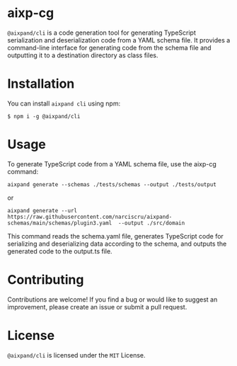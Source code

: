 # aixp-cg

``@aixpand/cli`` is a code generation tool for generating TypeScript serialization and deserialization code from a YAML schema file. It provides a command-line interface for generating code from the schema file and outputting it to a destination directory as class files.

# Installation
You can install ``aixpand cli`` using npm:
```
$ npm i -g @aixpand/cli
```
# Usage
To generate TypeScript code from a YAML schema file, use the aixp-cg command:
```
aixpand generate --schemas ./tests/schemas --output ./tests/output

```
or
```
aixpand generate --url https://raw.githubusercontent.com/narciscru/aixpand-schemas/main/schemas/plugin3.yaml  --output ./src/domain

```

This command reads the schema.yaml file, generates TypeScript code for serializing and deserializing data according to the schema, and outputs the generated code to the output.ts file.

# Contributing
Contributions are welcome! If you find a bug or would like to suggest an improvement, please create an issue or submit a pull request.

# License
``@aixpand/cli`` is licensed under the ``MIT`` License.




